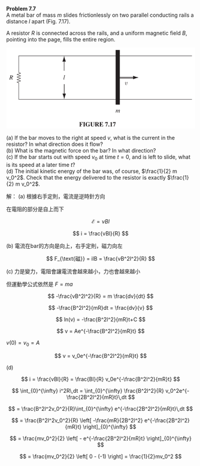 
**Problem 7.7**  
A metal bar of mass $m$ slides frictionlessly on two parallel conducting rails a distance $l$ apart (Fig. 7.17). 

A resistor $R$ is connected across the rails, and a uniform magnetic field $B$, pointing into the page, fills the entire region.

![Figure 7.17](Figs/FIGURE%207.17.png)

(a) If the bar moves to the right at speed $v$, what is the current in the resistor? In what direction does it flow?  
(b) What is the magnetic force on the bar? In what direction?  
(c) If the bar starts out with speed $v_0$ at time $t = 0$, and is left to slide, what is its speed at a later time $t$?  
(d) The initial kinetic energy of the bar was, of course, $\frac{1}{2} m v_0^2$. Check that the energy delivered to the resistor is exactly $\frac{1}{2} m v_0^2$.

解：
(a)
根據右手定則，電流是逆時針方向

在電阻的部分是自上而下

$$
\mathcal{E} = vBl
$$

$$
i = \frac{vBl}{R}
$$

(b)
電流在bar的方向是向上，右手定則，磁力向左

$$
F_{\text{磁}} = ilB = \frac{vB^2l^2}{R}
$$

(c)
力是變力，電阻會讓電流會越來越小，力也會越來越小

但運動學公式依然是 $F=ma$

$$
-\frac{vB^2l^2}{R} = m \frac{dv}{dt}
$$

$$
-\frac{B^2l^2}{mR}dt = \frac{dv}{v}
$$

$$
ln(v) = -\frac{B^2l^2}{mR}t+C
$$

$$
v = Ae^{-\frac{B^2l^2}{mR}t}   
$$

$v(0) = v_0 = A$

$$
v = v_0e^{-\frac{B^2l^2}{mR}t}   
$$

(d)

$$
i = \frac{vBl}{R} = \frac{Bl}{R} v_0e^{-\frac{B^2l^2}{mR}t}
$$

$$
\int_{0}^{\infty} i^2R\,dt = \int_{0}^{\infty} \frac{B^2l^2}{R} v_0^2e^{-\frac{2B^2l^2}{mR}t}\,dt
$$

$$
= \frac{B^2l^2v_0^2}{R}\int_{0}^{\infty} e^{-\frac{2B^2l^2}{mR}t}\,dt
$$

$$
= \frac{B^2l^2v_0^2}{R} \left[ -\frac{mR}{2B^2l^2} e^{-\frac{2B^2l^2}{mR}t} \right]_{0}^{\infty} 
$$

$$
= \frac{mv_0^2}{2} \left[ - e^{-\frac{2B^2l^2}{mR}t} \right]_{0}^{\infty} 
$$

$$
= \frac{mv_0^2}{2} \left[ 0 - (-1) \right] = \frac{1}{2}mv_0^2
$$